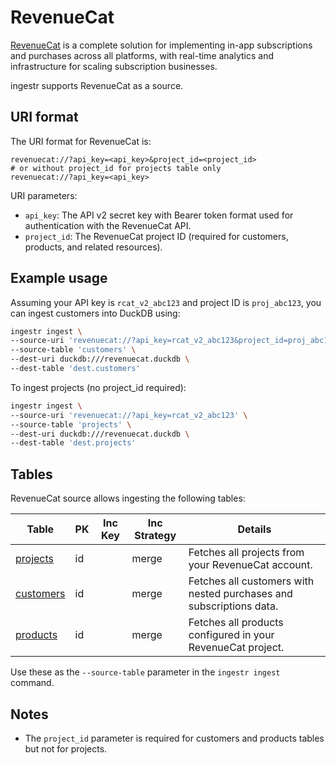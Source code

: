 # RevenueCat

[RevenueCat](https://www.revenuecat.com/) is a complete solution for implementing in-app subscriptions and purchases across all platforms, with real-time analytics and infrastructure for scaling subscription businesses.

ingestr supports RevenueCat as a source.

## URI format

The URI format for RevenueCat is:

```plaintext
revenuecat://?api_key=<api_key>&project_id=<project_id>
# or without project_id for projects table only
revenuecat://?api_key=<api_key>
```

URI parameters:

- `api_key`: The API v2 secret key with Bearer token format used for authentication with the RevenueCat API.
- `project_id`: The RevenueCat project ID (required for customers, products, and related resources).

## Example usage

Assuming your API key is `rcat_v2_abc123` and project ID is `proj_abc123`, you can ingest customers into DuckDB using:

```bash
ingestr ingest \
--source-uri 'revenuecat://?api_key=rcat_v2_abc123&project_id=proj_abc123' \
--source-table 'customers' \
--dest-uri duckdb:///revenuecat.duckdb \
--dest-table 'dest.customers'
```

To ingest projects (no project_id required):

```bash
ingestr ingest \
--source-uri 'revenuecat://?api_key=rcat_v2_abc123' \
--source-table 'projects' \
--dest-uri duckdb:///revenuecat.duckdb \
--dest-table 'dest.projects'
```



## Tables

RevenueCat source allows ingesting the following tables:

| Table           | PK | Inc Key | Inc Strategy | Details                                                                                                                                        |
| --------------- | ----------- | --------------- | ------------------- | ---------------------------------------------------------------------------------------------------------------------------------------------- |  
|  [projects](https://www.revenuecat.com/docs/api-v2#tag/Product/operation/list-products)     | id |     | merge               |  Fetches all projects from your RevenueCat account. |
|  [customers](https://www.revenuecat.com/docs/api-v2#tag/Customer)     | id |  | merge               |  Fetches all customers with nested purchases and subscriptions data.|
|  [products](https://www.revenuecat.com/docs/api-v2#tag/Product/operation/list-products)     | id |   | merge               |  Fetches all products configured in your RevenueCat project.|


Use these as the `--source-table` parameter in the `ingestr ingest` command.

## Notes
- The `project_id` parameter is required for customers and products tables but not for projects.